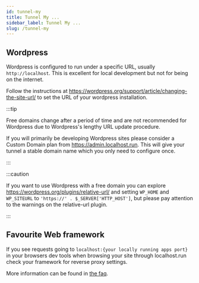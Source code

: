 ```yaml
---
id: tunnel-my
title: Tunnel My ...
sidebar_label: Tunnel My ...
slug: /tunnel-my
---
```


## Wordpress

Wordpress is configured to run under a specific URL, usually `http://localhost`. This is excellent for local development but not for being on the internet.

Follow the instructions at https://wordpress.org/support/article/changing-the-site-url/ to set the URL of your wordpress installation.

:::tip

Free domains change after a period of time and are not recommended for Wordpress due to Wordpress's lengthy URL update procedure.

If you will primarily be developing Wordpress sites please consider a Custom Domain plan from https://admin.localhost.run. This will give your tunnel a stable domain name which you only need to configure once.

:::

:::caution

If you want to use Wordpress with a free domain you can explore https://wordpress.org/plugins/relative-url/ and setting `WP_HOME` and `WP_SITEURL` to `'https://' . $_SERVER['HTTP_HOST']`, but please pay attention to the warnings on the relative-url plugin.

:::

## Favourite Web framework

If you see requests going to `localhost:{your locally running apps port}` in your browsers dev tools when browsing your site through localhost.run check your framework for reverse proxy settings.

More information can be found in [the faq](faq#i-can-see-requests-to-localhost8080-when-browsing-my-site-thru-localhostrun).
